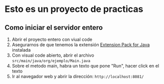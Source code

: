 # Esto es un proyecto de practicas

## Como iniciar el servidor entero

1. Abrir el proyecto entero con viual code
2. Asegurarnos de que tenemos la extensión [Extension Pack for Java](https://marketplace.visualstudio.com/items?itemName=vscjava.vscode-java-pack) instalada
3. Con visual code abierto, abrir el archivo `src/main/java/org/ejemplo/Main.java`
4. Sobre el metodo main, habra un texto que pone "Run", hacer click en el texto
5. Ir al navegador web y abrir la dirección: `http://localhost:8081/`